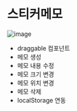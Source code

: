 # 스티커메모
![image](https://user-images.githubusercontent.com/58839497/211502105-bead36b1-e255-4a1b-a66b-4ddd0ab2b5ba.png)

- draggable 컴포넌트
- 메모 생성
- 메모 내용 수정
- 메모 크기 변경
- 메모 위치 변경
- 메모 삭제
- localStorage 연동
